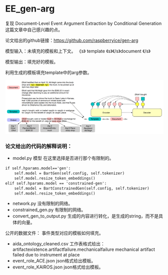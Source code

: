 # EE_gen-arg

复现 Document-Level Event Argument Extraction by Conditional Generation 这篇文章中自己感兴趣的点。

论文给出的github链接：https://github.com/raspberryice/gen-arg

模型输入：未填充的模板和上下文。   《s》  template 《s》《/s》document 《/s》

模型输出：填充好的模板。

利用生成的模板填充template中的arg参数。

![](https://github.com/cs-liangchen-work/EE_gen-arg/blob/main/picture/pic_1.png)


### 论文给出的代码的解释说明：
- model.py  模型  在这里选择是否进行那个有限制的。
```
if self.hparams.model=='gen':
    self.model = BartGen(self.config, self.tokenizer)
    self.model.resize_token_embeddings() 
elif self.hparams.model == 'constrained-gen':
    self.model = BartConstrainedGen(self.config, self.tokenizer)
    self.model.resize_token_embeddings() 
```
- network.py  没有限制的网络。
- constrained_gen.py  有限制的网络。
- convert_gen_to_output.py  生成的内容进行转化，是生成的string，而不是具体的向量。

公开的数据文件：  事件类型对应的模板如何填充。
- aida_ontology_cleaned.csv    工作表格式给出：artifactexistence.artifactfailure.mechanicalfailure	<arg1> mechanical artifact failed due to <arg2> instrument at <arg3> place
- event_role_ACE.json  json格式给出模板。
- event_role_KAIROS.json    json格式给出模板。
